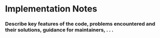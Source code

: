 # Implementation Notes

### Describe key features of the code, problems encountered and their solutions, guidance for maintainers, . . .

